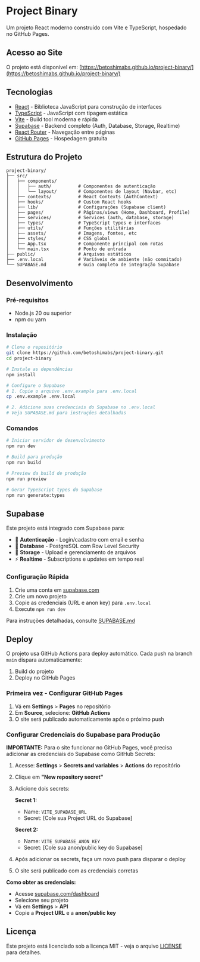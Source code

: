 # Project Binary

Um projeto React moderno construído com Vite e TypeScript, hospedado no GitHub Pages.

## Acesso ao Site

O projeto está disponível em: [https://betoshimabs.github.io/project-binary/](https://betoshimabs.github.io/project-binary/)

## Tecnologias

- [React](https://react.dev/) - Biblioteca JavaScript para construção de interfaces
- [TypeScript](https://www.typescriptlang.org/) - JavaScript com tipagem estática
- [Vite](https://vite.dev/) - Build tool moderna e rápida
- [Supabase](https://supabase.com/) - Backend completo (Auth, Database, Storage, Realtime)
- [React Router](https://reactrouter.com/) - Navegação entre páginas
- [GitHub Pages](https://pages.github.com/) - Hospedagem gratuita

## Estrutura do Projeto

```
project-binary/
├── src/
│   ├── components/
│   │   ├── auth/          # Componentes de autenticação
│   │   └── layout/        # Componentes de layout (Navbar, etc)
│   ├── contexts/          # React Contexts (AuthContext)
│   ├── hooks/             # Custom React hooks
│   ├── lib/               # Configurações (Supabase client)
│   ├── pages/             # Páginas/views (Home, Dashboard, Profile)
│   ├── services/          # Services (auth, database, storage)
│   ├── types/             # TypeScript types e interfaces
│   ├── utils/             # Funções utilitárias
│   ├── assets/            # Imagens, fontes, etc
│   ├── styles/            # CSS global
│   ├── App.tsx            # Componente principal com rotas
│   └── main.tsx           # Ponto de entrada
├── public/                # Arquivos estáticos
├── .env.local             # Variáveis de ambiente (não commitado)
└── SUPABASE.md            # Guia completo de integração Supabase
```

## Desenvolvimento

### Pré-requisitos

- Node.js 20 ou superior
- npm ou yarn

### Instalação

```bash
# Clone o repositório
git clone https://github.com/betoshimabs/project-binary.git
cd project-binary

# Instale as dependências
npm install

# Configure o Supabase
# 1. Copie o arquivo .env.example para .env.local
cp .env.example .env.local

# 2. Adicione suas credenciais do Supabase no .env.local
# Veja SUPABASE.md para instruções detalhadas
```

### Comandos

```bash
# Iniciar servidor de desenvolvimento
npm run dev

# Build para produção
npm run build

# Preview da build de produção
npm run preview

# Gerar TypeScript types do Supabase
npm run generate:types
```

## Supabase

Este projeto está integrado com Supabase para:

- 🔐 **Autenticação** - Login/cadastro com email e senha
- 💾 **Database** - PostgreSQL com Row Level Security
- 📁 **Storage** - Upload e gerenciamento de arquivos
- ⚡ **Realtime** - Subscriptions e updates em tempo real

### Configuração Rápida

1. Crie uma conta em [supabase.com](https://supabase.com)
2. Crie um novo projeto
3. Copie as credenciais (URL e anon key) para `.env.local`
4. Execute `npm run dev`

Para instruções detalhadas, consulte [SUPABASE.md](SUPABASE.md)

## Deploy

O projeto usa GitHub Actions para deploy automático. Cada push na branch `main` dispara automaticamente:

1. Build do projeto
2. Deploy no GitHub Pages

### Primeira vez - Configurar GitHub Pages

1. Vá em **Settings** > **Pages** no repositório
2. Em **Source**, selecione: **GitHub Actions**
3. O site será publicado automaticamente após o próximo push

### Configurar Credenciais do Supabase para Produção

**IMPORTANTE:** Para o site funcionar no GitHub Pages, você precisa adicionar as credenciais do Supabase como GitHub Secrets:

1. Acesse: **Settings** > **Secrets and variables** > **Actions** do repositório
2. Clique em **"New repository secret"**
3. Adicione dois secrets:

   **Secret 1:**
   - Name: `VITE_SUPABASE_URL`
   - Secret: [Cole sua Project URL do Supabase]

   **Secret 2:**
   - Name: `VITE_SUPABASE_ANON_KEY`
   - Secret: [Cole sua anon/public key do Supabase]

4. Após adicionar os secrets, faça um novo push para disparar o deploy
5. O site será publicado com as credenciais corretas

**Como obter as credenciais:**
- Acesse [supabase.com/dashboard](https://supabase.com/dashboard)
- Selecione seu projeto
- Vá em **Settings** > **API**
- Copie a **Project URL** e a **anon/public key**

## Licença

Este projeto está licenciado sob a licença MIT - veja o arquivo [LICENSE](LICENSE) para detalhes.